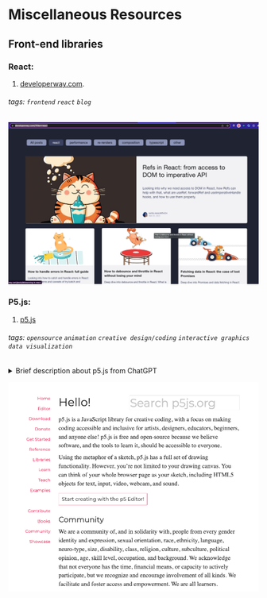 # Miscellaneous Resources

## Front-end libraries
### React:

1. [developerway.com](https://www.developerway.com/?filter=react).   
###### tags: `frontend` `react` `blog` 

![developerway ss](./images/developerway.png)

### P5.js:
1. [p5.js](https://p5js.org/)   
###### tags: `opensource` `animation` `creative design/coding` `interactive graphics` `data visualization` 
<details><summary>Brief description about p5.js from ChatGPT</summary>
<p>
It is a JavaScript library that makes it easy to create interactive graphics and animations in a web browser. p5.js is based on the Processing programming language and provides a simple and intuitive API for creating and manipulating graphics, sounds, and interactivity. 
</p>
<p>
With p5.js, you can create animations, generative art, games, data visualizations, and other interactive projects directly in your web browser using JavaScript. The library is open source and has a large community of users and contributors, which means there are many resources and examples available to help you get started and learn more about p5.js.    
</p>
</details>   

![p5js](./images/p5js.png)  
  



